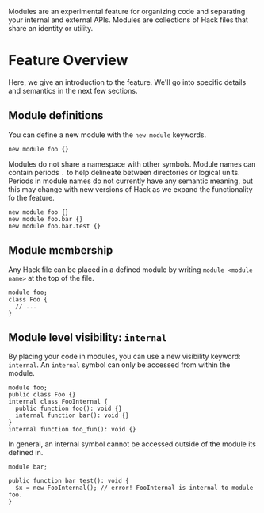 Modules are an experimental feature for organizing code and separating your internal and external APIs. Modules are collections of Hack files that share an identity or utility. 

# Feature Overview 
Here, we give an introduction to the feature. We'll go into specific details and semantics in the next few sections. 

## Module definitions
You can define a new module with the `new module` keywords.
```hack
new module foo {}
```
Modules do not share a namespace with other symbols. Module names can contain periods `.` to help delineate between directories or logical units. Periods in module names do not currently have any semantic meaning, but this may change with new versions of Hack as we expand the functionality fo the feature. 
```hack
new module foo {}
new module foo.bar {}
new module foo.bar.test {}
```

## Module membership 
Any Hack file can be placed in a defined module by writing `module <module name>` at the top of the file. 
```hack
module foo;
class Foo {
  // ...
}
```

## Module level visibility: `internal`
By placing your code in modules, you can use a new visibility keyword: `internal`. An `internal` symbol can only be accessed from within the module. 
```hack
module foo;
public class Foo {}
internal class FooInternal {
  public function foo(): void {}
  internal function bar(): void {}
}
internal function foo_fun(): void {}
```
In general, an internal symbol cannot be accessed outside of the module its defined in. 


```hack
module bar;

public function bar_test(): void {
  $x = new FooInternal(); // error! FooInternal is internal to module foo. 
}
```


